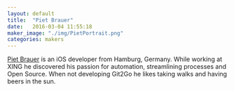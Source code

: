 ```yaml
---
layout: default
title:  "Piet Brauer"
date:   2016-03-04 11:55:18
maker_image: "./img/PietPortrait.png"
categories: makers
---
```


[Piet Brauer](https://twitter.com/pietbrauer) is an iOS developer from Hamburg, Germany. While working at XING he discovered his passion for automation, streamlining processes and Open Source. When not developing Git2Go he likes taking walks and having beers in the sun.

